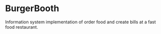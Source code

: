 
# BurgerBooth

Information system implementation of order food and create bills at a fast food restaurant.